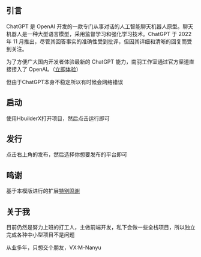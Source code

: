  ## 引言

ChatGPT 是 OpenAI 开发的一款专门从事对话的人工智能聊天机器人原型。聊天机器人是一种大型语言模型，采用监督学习和强化学习技术。ChatGPT 于 2022 年 11 月推出，尽管其回答事实的准确性受到批评，但因其详细和清晰的回复而受到关注。

为了方便广大国内开发者体验最新的 ChatGPT 能力，南羽工作室通过官方渠道直接接入了 OpenAI。（[立即体验](http://gpt.qqip.net)）

但由于ChatGPT本身不稳定所以有时候会网络错误

## 启动

使用HbuilderX打开项目，然后点击运行即可

## 发行

点击右上角的发布，然后选择你想要发布的平台即可

## 鸣谢
 
基于本模版进行的扩展[特别鸣谢](https://ext.dcloud.net.cn/plugin?id=10406)
 
## 关于我

目前仍然是努力上班的打工人，主做前端开发，私下会做一些全栈项目，所以独立完成各种中小型项目不是问题

从业多年，只想交个朋友，VX:M-Nanyu
